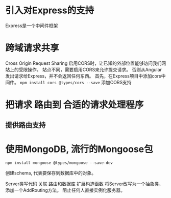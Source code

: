# 引入对Express的支持
Express是一个中间件框架

# 跨域请求共享
Cross Origin Request Sharing
启用CORS时，让已知的外部位置能够访问我们网站上的受限操作。
站点不同，需要启用CORS来允许提交请求。
否则从Angular发出请求给Express，并不会返回任何东西。
首先，在Express项目中添加cors中间件。
`npm install cors @types/cors --save`
添加CORS支持

# 把请求 路由到 合适的请求处理程序
## 提供路由支持

# 使用MongoDB, 流行的Mongoose包
`npm install mongoose @types/mongoose --save-dev`

创建schema, 代表要保存到数据库中的对象。

Server类写代码 关联 路由和数据库
扩展构造函数
将Server改写为一个抽象类，添加一个AddRouting方法。
阻止任何人直接实例化服务器。